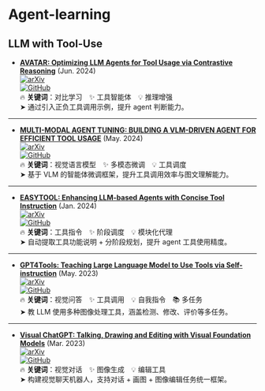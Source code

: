 # Agent-learning

## LLM with Tool-Use
+ **[AVATAR: Optimizing LLM Agents for Tool Usage via Contrastive Reasoning](https://arxiv.org/pdf/2406.11200)** (Jun. 2024)  
  [![arXiv](https://img.shields.io/badge/arXiv-2406.11200-b31b1b.svg)](https://arxiv.org/abs/2406.11200)  
  [![GitHub](https://img.shields.io/badge/GitHub-zou--group%2Favatar-181717?logo=github)](https://github.com/zou-group/avatar)  
  🔥 **关键词**：对比学习 ✨ 工具智能体 💡 推理增强  
  ➤ 通过引入正负工具调用示例，提升 agent 判断能力。

---

+ **[MULTI-MODAL AGENT TUNING: BUILDING A VLM-DRIVEN AGENT FOR EFFICIENT TOOL USAGE](https://arxiv.org/pdf/2412.15606)** (May. 2024)  
  [![arXiv](https://img.shields.io/badge/arXiv-2412.15606-b31b1b.svg)](https://arxiv.org/abs/2412.15606)  
  [![GitHub](https://img.shields.io/badge/GitHub-mat--agent%2FMAT--Agent-181717?logo=github)](https://github.com/mat-agent/MAT-Agent)  
  🔥 **关键词**：视觉语言模型 ✨ 多模态微调 💡 工具调度  
  ➤ 基于 VLM 的智能体微调框架，提升工具调用效率与图文理解能力。

---

+ **[EASYTOOL: Enhancing LLM-based Agents with Concise Tool Instruction](https://arxiv.org/pdf/2401.06201)** (Jan. 2024)  
  [![arXiv](https://img.shields.io/badge/arXiv-2401.06201-b31b1b.svg)](https://arxiv.org/abs/2401.06201)  
  [![GitHub](https://img.shields.io/badge/GitHub-microsoft%2FJARVIS%2Feasytool-181717?logo=github)](https://github.com/microsoft/JARVIS/tree/main/easytool)  
  🔥 **关键词**：工具指令 ✨ 阶段调度 💡 模块化代理  
  ➤ 自动提取工具功能说明 + 分阶段规划，提升 agent 工具使用精度。

---

+ **[GPT4Tools: Teaching Large Language Model to Use Tools via Self-instruction](https://arxiv.org/pdf/2305.18752)** (May. 2023)  
  [![arXiv](https://img.shields.io/badge/arXiv-2305.18752-b31b1b.svg)](https://arxiv.org/abs/2305.18752)  
  [![GitHub](https://img.shields.io/badge/GitHub-AILab--CVC%2FGPT4Tools-181717?logo=github)](https://github.com/AILab-CVC/GPT4Tools)  
  🔥 **关键词**：视觉问答 ✨ 工具调用 💡 自我指令 📚 多任务  
  ➤ 教 LLM 使用多种图像处理工具，涵盖检测、修改、评价等多任务。

---

+ **[Visual ChatGPT: Talking, Drawing and Editing with Visual Foundation Models](https://arxiv.org/pdf/2303.04671)** (Mar. 2023)  
  [![arXiv](https://img.shields.io/badge/arXiv-2303.04671-b31b1b.svg)](https://arxiv.org/abs/2303.04671)  
  [![GitHub](https://img.shields.io/badge/GitHub-chenfei--wu%2FTaskMatrix-181717?logo=github)](https://github.com/chenfei-wu/TaskMatrix)  
  🔥 **关键词**：视觉对话 ✨ 图像生成 💡 编辑工具  
  ➤ 构建视觉聊天机器人，支持对话 + 画图 + 图像编辑任务统一框架。
